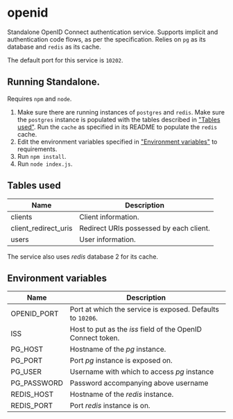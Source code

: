 # openid

Standalone OpenID Connect authentication service. Supports implicit and authentication code flows, as per the specification. Relies on ```pg``` as its database and ```redis``` as its cache.

The default port for this service is ```10202```.

## Running Standalone.

Requires ```npm``` and ```node```.

1. Make sure there are running instances of ```postgres``` and ```redis```. Make sure the ```postgres``` instance is populated with the tables described in ["Tables used"](#Tables-used). Run the ```cache``` as specified in its README to populate the ```redis``` cache.
2. Edit the environment variables specified in ["Environment variables"](#Environment-variables) to requirements.
3. Run ```npm install```.
4. Run ```node index.js```.

## Tables used

| Name | Description |
| ---- | ----------- |
| clients | Client information. |
| client_redirect_uris | Redirect URIs possessed by each client. |
| users | User information. |

The service also uses *redis* database 2 for its cache.

## Environment variables

| Name | Description |
| ---- | ----------- |
| OPENID_PORT | Port at which the service is exposed. Defaults to ```10206```. |
| ISS | Host to put as the *iss* field of the OpenID Connect token. |
| PG_HOST | Hostname of the *pg* instance. |
| PG_PORT | Port *pg* instance is exposed on. |
| PG_USER | Username with which to access *pg* instance |
| PG_PASSWORD | Password accompanying above username |
| REDIS_HOST | Hostname of the *redis* instance. |
| REDIS_PORT | Port *redis* instance is on. |
